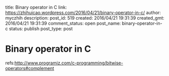 title: Binary operator in C
link: https://zhihuicao.wordpress.com/2016/04/21/binary-operator-in-c/
author: myczhih
description: 
post_id: 519
created: 2016/04/21 19:31:39
created_gmt: 2016/04/21 19:31:39
comment_status: open
post_name: binary-operator-in-c
status: publish
post_type: post

# Binary operator in C

refs:<http://www.programiz.com/c-programming/bitwise-operators#complement>